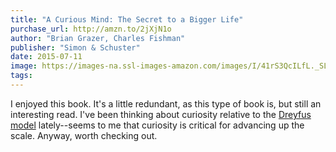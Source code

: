 ```yaml
---
title: "A Curious Mind: The Secret to a Bigger Life"
purchase_url: http://amzn.to/2jXjN1o
author: "Brian Grazer, Charles Fishman"
publisher: "Simon & Schuster"
date: 2015-07-11
image: https://images-na.ssl-images-amazon.com/images/I/41rS3QcILfL._SL75_.jpg
tags:
---
```


I enjoyed this book. It's a little redundant, as this type of book is, but still an interesting read. I've been thinking about curiosity relative to the [Dreyfus model](https://en.wikipedia.org/wiki/Dreyfus_model_of_skill_acquisition) lately--seems to me that curiosity is critical for advancing up the scale. Anyway, worth checking out.
